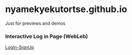 # nyamekyekutortse.github.io
Just for previews and demos

### Interactive Log in Page (WebLeb)
<a href = "niceDesigns/logInSignUp/page.html">LogIn-SignUp</a>